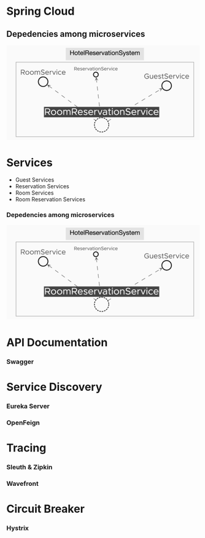# Spring Cloud

## Depedencies among microservices 
![](https://github.com/bhargrah/spring-cloud/blob/main/images/Services.png)

# Services
- Guest Services
- Reservation Services
- Room Services
- Room Reservation Services

### Depedencies among microservices 
![](https://github.com/bhargrah/spring-cloud/blob/main/images/Services.png)

# API Documentation
### Swagger

# Service Discovery 
### Eureka Server
### OpenFeign

# Tracing
### Sleuth & Zipkin 
### Wavefront

# Circuit Breaker
### Hystrix
